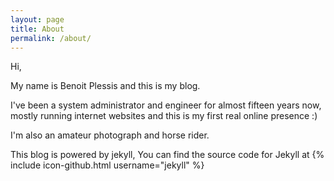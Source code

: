 ```yaml
---
layout: page
title: About
permalink: /about/
---
```


Hi,

My name is Benoit Plessis and this is my blog.

I've been a system administrator and engineer for almost fifteen years now, mostly running internet websites and this is my first real online presence :)

I'm also an amateur photograph and horse rider.

This blog is powered by jekyll, You can find the source code for Jekyll at
{% include icon-github.html username="jekyll" %}
